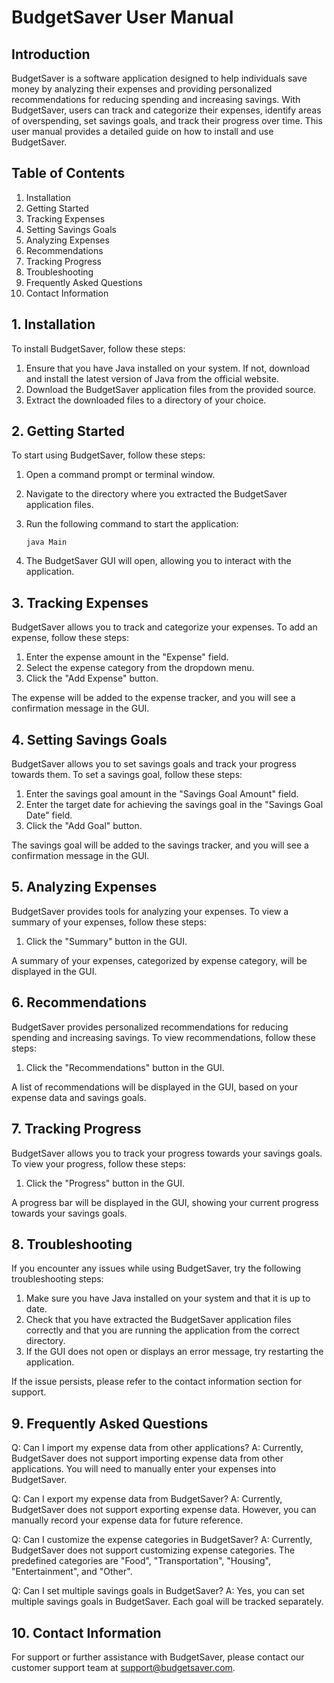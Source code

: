 # BudgetSaver User Manual

## Introduction

BudgetSaver is a software application designed to help individuals save money by analyzing their expenses and providing personalized recommendations for reducing spending and increasing savings. With BudgetSaver, users can track and categorize their expenses, identify areas of overspending, set savings goals, and track their progress over time. This user manual provides a detailed guide on how to install and use BudgetSaver.

## Table of Contents

1. Installation
2. Getting Started
3. Tracking Expenses
4. Setting Savings Goals
5. Analyzing Expenses
6. Recommendations
7. Tracking Progress
8. Troubleshooting
9. Frequently Asked Questions
10. Contact Information

## 1. Installation

To install BudgetSaver, follow these steps:

1. Ensure that you have Java installed on your system. If not, download and install the latest version of Java from the official website.
2. Download the BudgetSaver application files from the provided source.
3. Extract the downloaded files to a directory of your choice.

## 2. Getting Started

To start using BudgetSaver, follow these steps:

1. Open a command prompt or terminal window.
2. Navigate to the directory where you extracted the BudgetSaver application files.
3. Run the following command to start the application:

   ```
   java Main
   ```

4. The BudgetSaver GUI will open, allowing you to interact with the application.

## 3. Tracking Expenses

BudgetSaver allows you to track and categorize your expenses. To add an expense, follow these steps:

1. Enter the expense amount in the "Expense" field.
2. Select the expense category from the dropdown menu.
3. Click the "Add Expense" button.

The expense will be added to the expense tracker, and you will see a confirmation message in the GUI.

## 4. Setting Savings Goals

BudgetSaver allows you to set savings goals and track your progress towards them. To set a savings goal, follow these steps:

1. Enter the savings goal amount in the "Savings Goal Amount" field.
2. Enter the target date for achieving the savings goal in the "Savings Goal Date" field.
3. Click the "Add Goal" button.

The savings goal will be added to the savings tracker, and you will see a confirmation message in the GUI.

## 5. Analyzing Expenses

BudgetSaver provides tools for analyzing your expenses. To view a summary of your expenses, follow these steps:

1. Click the "Summary" button in the GUI.

A summary of your expenses, categorized by expense category, will be displayed in the GUI.

## 6. Recommendations

BudgetSaver provides personalized recommendations for reducing spending and increasing savings. To view recommendations, follow these steps:

1. Click the "Recommendations" button in the GUI.

A list of recommendations will be displayed in the GUI, based on your expense data and savings goals.

## 7. Tracking Progress

BudgetSaver allows you to track your progress towards your savings goals. To view your progress, follow these steps:

1. Click the "Progress" button in the GUI.

A progress bar will be displayed in the GUI, showing your current progress towards your savings goals.

## 8. Troubleshooting

If you encounter any issues while using BudgetSaver, try the following troubleshooting steps:

1. Make sure you have Java installed on your system and that it is up to date.
2. Check that you have extracted the BudgetSaver application files correctly and that you are running the application from the correct directory.
3. If the GUI does not open or displays an error message, try restarting the application.

If the issue persists, please refer to the contact information section for support.

## 9. Frequently Asked Questions

Q: Can I import my expense data from other applications?
A: Currently, BudgetSaver does not support importing expense data from other applications. You will need to manually enter your expenses into BudgetSaver.

Q: Can I export my expense data from BudgetSaver?
A: Currently, BudgetSaver does not support exporting expense data. However, you can manually record your expense data for future reference.

Q: Can I customize the expense categories in BudgetSaver?
A: Currently, BudgetSaver does not support customizing expense categories. The predefined categories are "Food", "Transportation", "Housing", "Entertainment", and "Other".

Q: Can I set multiple savings goals in BudgetSaver?
A: Yes, you can set multiple savings goals in BudgetSaver. Each goal will be tracked separately.

## 10. Contact Information

For support or further assistance with BudgetSaver, please contact our customer support team at support@budgetsaver.com.